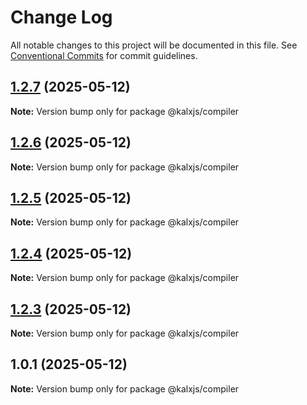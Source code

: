 # Change Log

All notable changes to this project will be documented in this file.
See [Conventional Commits](https://conventionalcommits.org) for commit guidelines.

## [1.2.7](https://github.com/Odeneho-Calculus/kalxjs/compare/@kalxjs/compiler@1.2.6...@kalxjs/compiler@1.2.7) (2025-05-12)

**Note:** Version bump only for package @kalxjs/compiler

## [1.2.6](https://github.com/Odeneho-Calculus/kalxjs/compare/@kalxjs/compiler@1.2.5...@kalxjs/compiler@1.2.6) (2025-05-12)

**Note:** Version bump only for package @kalxjs/compiler

## [1.2.5](https://github.com/Odeneho-Calculus/kalxjs/compare/@kalxjs/compiler@1.2.4...@kalxjs/compiler@1.2.5) (2025-05-12)

**Note:** Version bump only for package @kalxjs/compiler

## [1.2.4](https://github.com/Odeneho-Calculus/kalxjs/compare/@kalxjs/compiler@1.2.3...@kalxjs/compiler@1.2.4) (2025-05-12)

**Note:** Version bump only for package @kalxjs/compiler

## [1.2.3](https://github.com/Odeneho-Calculus/kalxjs/compare/@kalxjs/compiler@1.0.1...@kalxjs/compiler@1.2.3) (2025-05-12)

**Note:** Version bump only for package @kalxjs/compiler

## 1.0.1 (2025-05-12)

**Note:** Version bump only for package @kalxjs/compiler
